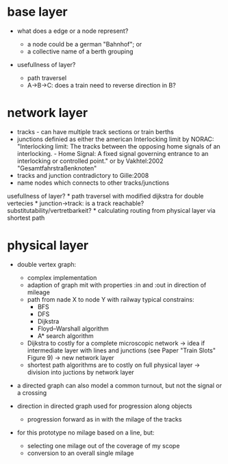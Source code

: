# base layer

  * what does a edge or a node represent?
    * a node could be a german "Bahnhof"; or 
    * a collective name of a berth grouping

  * usefullness of layer?
    * path traversel
    * A->B->C: does a train need to reverse direction in B?

# network layer

  * tracks - can have multiple track sections or train berths
  * junctions definied as either the american Interlocking limit by NORAC:
    "Interlocking limit: The tracks between the opposing home signals of an interlocking. - Home Signal: A fixed signal governing entrance to an interlocking or controlled point."
    or by Vakhtel:2002 "Gesamtfahrstraßenknoten"
  * tracks and junction contradictory to Gille:2008
  * name nodes which connects to other tracks/junctions

  usefullness of layer?
    * path traversel with modified dijkstra for double vertecies
    * junction->track: is a track reachable? substitutability/vertretbarkeit?
    * calculating routing from physical layer via shortest path

# physical layer

  * double vertex graph:
    * complex implementation
    * adaption of graph mit with properties :in and :out in direction of mileage
    * path from nade X to node Y with railway typical constrains:
      * BFS
      * DFS
      * Dijkstra
      * Floyd–Warshall algorithm
      * A* search algorithm
    * Dijkstra to costly for a complete microscopic network
      -> idea if intermediate layer with lines and junctions (see Paper "Train Slots" Figure 9)
      -> new network layer
    * shortest path algorithms are to costly on full physical layer
      -> division into juctions by network layer
  
  * a directed graph can also model a common turnout, but not the signal or a crossing

  * direction in directed graph used for progression along objects
    * progression forward as in with the milage of the tracks
  
  * for this prototype no milage based on a line, but:
    * selecting one milage  out of the coverage of my scope
    * conversion to an overall single milage
    